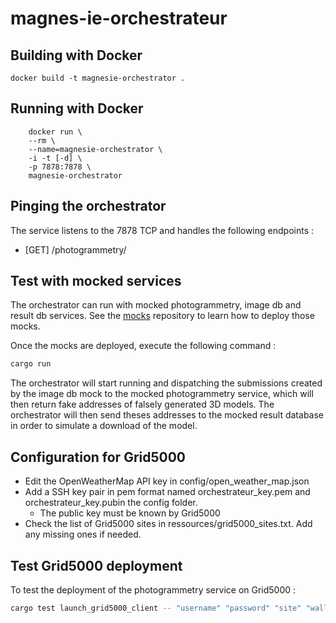 # magnes-ie-orchestrateur

## Building with Docker
    docker build -t magnesie-orchestrator .

## Running  with Docker
```
    docker run \
    --rm \
    --name=magnesie-orchestrator \
    -i -t [-d] \
    -p 7878:7878 \
    magnesie-orchestrator
```

## Pinging the orchestrator
The service listens to the 7878 TCP and handles the following endpoints : 
- [GET] /photogrammetry/<job-id>

## Test with mocked services
The orchestrator can run with mocked photogrammetry, image db and result db services. See the [mocks](https://github.com/magnesie/mocks) repository to learn how to deploy those mocks.

Once the mocks are deployed, execute the following command :

```bash
cargo run
```

The orchestrator will start running and dispatching the submissions created by the image db mock to the mocked photogrammetry service, which will then return fake addresses of falsely generated 3D models. The orchestrator will then send theses addresses to the mocked result database in order to simulate a download of the model.

## Configuration for Grid5000

* Edit the OpenWeatherMap API key in config/open_weather_map.json
* Add a SSH key pair in pem format named orchestrateur_key.pem and orchestrateur_key.pubin the config folder.
    * The public key must be known by Grid5000
* Check the list of Grid5000 sites in ressources/grid5000_sites.txt. Add any missing ones if needed.

## Test Grid5000 deployment

To test the deployment of the photogrammetry service on Grid5000 :

```bash
cargo test launch_grid5000_client -- "username" "password" "site" "walltime" --nocapture
```


